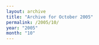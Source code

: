 ```yaml
---
layout: archive
title: "Archive for October 2005"
permalink: /2005/10/
year: "2005"
month: "10"
---
```

